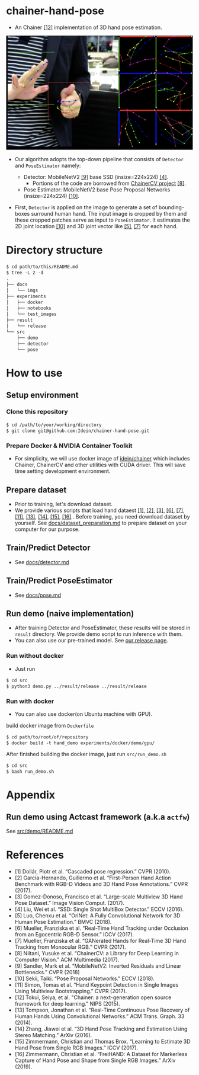 # chainer-hand-pose

- An Chainer [[12]](#Chainer) implementation of 3D hand pose estimation.

![](docs/imgs/demo.png)


- Our algorithm adopts the top-down pipeline that consists of `Detector` and `PoseEstimator` namely:
  - Detector: MobileNetV2 [[9]](#MV2) base SSD (insize=224x224) [[4]](#SSD).
    -  Portions of the code are borrowed from [ChainerCV project](https://github.com/chainer/chainercv) [[8]](#ChainerCV).
  - Pose Estimator: MobileNetV2 base Pose Proposal Networks (insize=224x224) [[10]](#PPN).

- First, `Detector` is applied on the image to
generate a set of bounding-boxes surround human hand. The input image is cropped by them and these cropped patches serve as input to  `PoseEstimator`. It estimates the 2D joint location [[10]](#PPN) and 3D joint vector like [[5]](#OriNet), [[7]](#GANerated) for each hand.


# Directory structure

```
$ cd path/to/this/README.md
$ tree -L 2 -d
.
├── docs
│   └── imgs
├── experiments
│   ├── docker
│   ├── notebooks
│   └── test_images
├── result
│   └── release
└── src
    ├── demo
    ├── detector
    └── pose
```

# How to use

## Setup environment

### Clone this repository

```
$ cd /path/to/your/working/directory
$ git clone git@github.com:Idein/chainer-hand-pose.git
```

### Prepare Docker & NVIDIA Container Toolkit
- For simplicity, we will use docker image of [idein/chainer](https://hub.docker.com/r/idein/chainer/) which includes Chainer, ChainerCV and other utilities with CUDA driver. This will save time setting development environment.


## Prepare dataset

- Prior to training, let's download dataset.
- We provide various scripts that load hand dataest [[1]](#Cascaded), [[2]](#FHAD), [[3]](#Multiview), [[6]](#Synth), [[7]](#GANerated),[[11]](#HandDB), [[13]](#NYU), [[14]](#STB), [[15]](#RHD), [[16]](#Frei) . Before training, you need download
dataset by yourself. See [docs/dataset_preparation.md](docs/dataset_preparation.md) to prepare dataset on your computer for our purpose.


## Train/Predict Detector

- See [docs/detector.md](docs/detector.md)

## Train/Predict PoseEstimator

- See [docs/pose.md](docs/pose.md)

## Run demo (naive implementation)

- After training Detector and PoseEstimator, these results will be stored in `result` directory. We provide demo script to run inference with them.
- You can also use our pre-trained model. See [our release page](https://github.com/Idein/chainer-hand-pose/releases/tag/model).


### Run without docker

- Just run

```
$ cd src
$ python3 demo.py ../result/release ../result/release
```

### Run with docker

- You can also use docker(on Ubuntu machine with GPU).

build docker image from `Dockerfile`
```
$ cd path/to/root/of/repository
$ docker build -t hand_demo experiments/docker/demo/gpu/
```

After finished building the docker image, just run `src/run_demo.sh`

```
$ cd src
$ bash run_demo.sh
```

# Appendix

## Run demo using Actcast framework (a.k.a `actfw`)

See [src/demo/README.md](src/demo)

# References

- <a id="Cascaded">[1]</a> Dollár, Piotr et al. “Cascaded pose regression.” CVPR (2010).
- <a id="FHAD">[2]</a> Garcia-Hernando, Guillermo et al. “First-Person Hand Action Benchmark with RGB-D Videos and 3D Hand Pose Annotations.” CVPR (2017).
- <a id="Multiview">[3]</a> Gomez-Donoso, Francisco et al. “Large-scale Multiview 3D Hand Pose Dataset.” Image Vision Comput. (2017).
- <a id="SSD">[4]</a> Liu, Wei et al. “SSD: Single Shot MultiBox Detector.” ECCV (2016).
- <a id="OriNet">[5]</a> Luo, Chenxu et al. “OriNet: A Fully Convolutional Network for 3D Human Pose Estimation.” BMVC (2018).
- <a id="Synth">[6]</a> Mueller, Franziska et al. “Real-Time Hand Tracking under Occlusion from an Egocentric RGB-D Sensor.” ICCV (2017).
- <a id="GANerated">[7]</a> Mueller, Franziska et al. “GANerated Hands for Real-Time 3D Hand Tracking from Monocular RGB.” CVPR (2017).
- <a id="ChainerCV">[8]</a> Niitani, Yusuke et al. “ChainerCV: a Library for Deep Learning in Computer Vision.” ACM Multimedia (2017).
- <a id="MV2">[9]</a> Sandler, Mark et al. “MobileNetV2: Inverted Residuals and Linear Bottlenecks.” CVPR (2018)
- <a id="PPN">[10]</a> Sekii, Taiki. “Pose Proposal Networks.” ECCV (2018).
- <a id="HandDB">[11]</a> Simon, Tomas et al. “Hand Keypoint Detection in Single Images Using Multiview Bootstrapping.” CVPR (2017).
- <a id="Chainer">[12]</a> Tokui, Seiya, et al. "Chainer: a next-generation open source framework for deep learning." NIPS (2015).
- <a id="NYU">[13]</a> Tompson, Jonathan et al. “Real-Time Continuous Pose Recovery of Human Hands Using Convolutional Networks.” ACM Trans. Graph. 33 (2014).
- <a id="STB">[14]</a> Zhang, Jiawei et al. “3D Hand Pose Tracking and Estimation Using Stereo Matching.” ArXiv (2016).
- <a id="RHD">[15]</a> Zimmermann, Christian and Thomas Brox. “Learning to Estimate 3D Hand Pose from Single RGB Images.” ICCV (2017).
- <a id="Frei">[16]</a> Zimmermann, Christian et al. “FreiHAND: A Dataset for Markerless Capture of Hand Pose and Shape from Single RGB Images.” ArXiv (2019).

